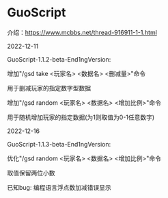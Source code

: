 # GuoScript

介绍：https://www.mcbbs.net/thread-916911-1-1.html

2022-12-11

GuoScript-1.1.2-beta-End1ngVersion:

增加"/gsd take <玩家名> <数据名> <删减量>"命令

用于删减玩家的指定数字型数据

增加"/gsd random <玩家名> <数据名> <增加比例>"命令

用于随机增加玩家的指定数据(为1则取值为0-1任意数字)

2022-12-16

GuoScript-1.1.3-beta-End1ngVersion:

优化"/gsd random <玩家名> <数据名> <增加比例>"命令

取值保留两位小数

已知bug: 编程语言浮点数加减错误显示
